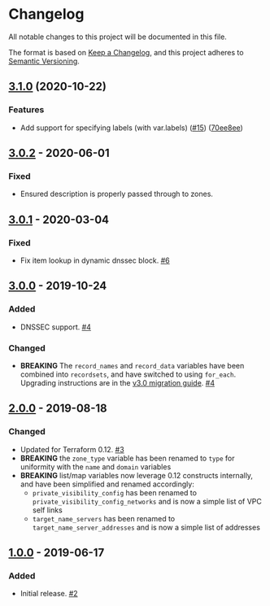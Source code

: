 # Changelog

All notable changes to this project will be documented in this file.

The format is based on
[Keep a Changelog](https://keepachangelog.com/en/1.0.0/),
and this project adheres to
[Semantic Versioning](https://semver.org/spec/v2.0.0.html).

## [3.1.0](https://www.github.com/terraform-google-modules/terraform-google-cloud-dns/compare/v3.0.2...v3.1.0) (2020-10-22)


### Features

* Add support for specifying labels (with var.labels) ([#15](https://www.github.com/terraform-google-modules/terraform-google-cloud-dns/issues/15)) ([70ee8ee](https://www.github.com/terraform-google-modules/terraform-google-cloud-dns/commit/70ee8ee82391b836f6b36b61b29dc0069d454435))

## [3.0.2] - 2020-06-01

### Fixed

- Ensured description is properly passed through to zones.

## [3.0.1] - 2020-03-04

### Fixed

- Fix item lookup in dynamic dnssec block. [#6]

## [3.0.0] - 2019-10-24

### Added

- DNSSEC support. [#4]

### Changed

- **BREAKING**  The `record_names` and `record_data` variables have been combined into `recordsets`, and have switched to using `for_each`. Upgrading instructions are in the [v3.0 migration guide](docs/upgrading_to_v3.0.md). [#4]

## [2.0.0] - 2019-08-18

### Changed

- Updated for Terraform 0.12. [#3]
- **BREAKING** the `zone_type` variable has been renamed to `type` for uniformity with the `name` and `domain` variables
- **BREAKING** list/map variables now leverage 0.12 constructs internally, and have been simplified and renamed accordingly:
  - `private_visibility_config` has been renamed to `private_visibility_config_networks` and is now a simple list of VPC self links
  - `target_name_servers` has been renamed to `target_name_server_addresses` and is now a simple list of addresses


## [1.0.0] - 2019-06-17

### Added

- Initial release. [#2]

[3.0.2]: https://github.com/terraform-google-modules/terraform-google-cloud-dns/compare/v3.0.1...v3.0.2
[3.0.1]: https://github.com/terraform-google-modules/terraform-google-cloud-dns/compare/v3.0.0...v3.0.1
[3.0.0]: https://github.com/terraform-google-modules/terraform-google-cloud-dns/compare/v2.0.0...v3.0.0
[2.0.0]: https://github.com/terraform-google-modules/terraform-google-cloud-dns/compare/v1.0.0...v2.0.0
[2.0.0]: https://github.com/terraform-google-modules/terraform-google-cloud-dns/compare/v1.0.0...v2.0.0
[1.0.0]: https://github.com/terraform-google-modules/terraform-google-cloud-dns/releases/tag/v1.0.0

[#6]: https://github.com/terraform-google-modules/terraform-google-cloud-dns/pull/6
[#4]: https://github.com/terraform-google-modules/terraform-google-cloud-dns/pull/4
[#3]: https://github.com/terraform-google-modules/terraform-google-cloud-dns/pull/3
[#2]: https://github.com/terraform-google-modules/terraform-google-cloud-dns/pull/2
